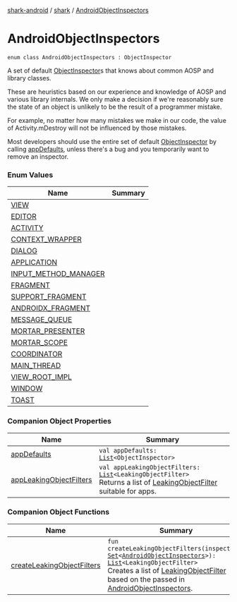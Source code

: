 [shark-android](../../index.md) / [shark](../index.md) / [AndroidObjectInspectors](./index.md)

# AndroidObjectInspectors

`enum class AndroidObjectInspectors : ObjectInspector`

A set of default [ObjectInspector](#)s that knows about common AOSP and library
classes.

These are heuristics based on our experience and knowledge of AOSP and various library
internals. We only make a decision if we're reasonably sure the state of an object is
unlikely to be the result of a programmer mistake.

For example, no matter how many mistakes we make in our code, the value of Activity.mDestroy
will not be influenced by those mistakes.

Most developers should use the entire set of default [ObjectInspector](#) by calling [appDefaults](app-defaults.md),
unless there's a bug and you temporarily want to remove an inspector.

### Enum Values

| Name | Summary |
|---|---|
| [VIEW](-v-i-e-w/index.md) |  |
| [EDITOR](-e-d-i-t-o-r/index.md) |  |
| [ACTIVITY](-a-c-t-i-v-i-t-y/index.md) |  |
| [CONTEXT_WRAPPER](-c-o-n-t-e-x-t_-w-r-a-p-p-e-r/index.md) |  |
| [DIALOG](-d-i-a-l-o-g/index.md) |  |
| [APPLICATION](-a-p-p-l-i-c-a-t-i-o-n/index.md) |  |
| [INPUT_METHOD_MANAGER](-i-n-p-u-t_-m-e-t-h-o-d_-m-a-n-a-g-e-r/index.md) |  |
| [FRAGMENT](-f-r-a-g-m-e-n-t/index.md) |  |
| [SUPPORT_FRAGMENT](-s-u-p-p-o-r-t_-f-r-a-g-m-e-n-t/index.md) |  |
| [ANDROIDX_FRAGMENT](-a-n-d-r-o-i-d-x_-f-r-a-g-m-e-n-t/index.md) |  |
| [MESSAGE_QUEUE](-m-e-s-s-a-g-e_-q-u-e-u-e/index.md) |  |
| [MORTAR_PRESENTER](-m-o-r-t-a-r_-p-r-e-s-e-n-t-e-r/index.md) |  |
| [MORTAR_SCOPE](-m-o-r-t-a-r_-s-c-o-p-e/index.md) |  |
| [COORDINATOR](-c-o-o-r-d-i-n-a-t-o-r/index.md) |  |
| [MAIN_THREAD](-m-a-i-n_-t-h-r-e-a-d/index.md) |  |
| [VIEW_ROOT_IMPL](-v-i-e-w_-r-o-o-t_-i-m-p-l/index.md) |  |
| [WINDOW](-w-i-n-d-o-w/index.md) |  |
| [TOAST](-t-o-a-s-t/index.md) |  |

### Companion Object Properties

| Name | Summary |
|---|---|
| [appDefaults](app-defaults.md) | `val appDefaults: `[`List`](https://kotlinlang.org/api/latest/jvm/stdlib/kotlin.collections/-list/index.html)`<ObjectInspector>` |
| [appLeakingObjectFilters](app-leaking-object-filters.md) | `val appLeakingObjectFilters: `[`List`](https://kotlinlang.org/api/latest/jvm/stdlib/kotlin.collections/-list/index.html)`<LeakingObjectFilter>`<br>Returns a list of [LeakingObjectFilter](#) suitable for apps. |

### Companion Object Functions

| Name | Summary |
|---|---|
| [createLeakingObjectFilters](create-leaking-object-filters.md) | `fun createLeakingObjectFilters(inspectors: `[`Set`](https://kotlinlang.org/api/latest/jvm/stdlib/kotlin.collections/-set/index.html)`<`[`AndroidObjectInspectors`](./index.md)`>): `[`List`](https://kotlinlang.org/api/latest/jvm/stdlib/kotlin.collections/-list/index.html)`<LeakingObjectFilter>`<br>Creates a list of [LeakingObjectFilter](#) based on the passed in [AndroidObjectInspectors](./index.md). |
